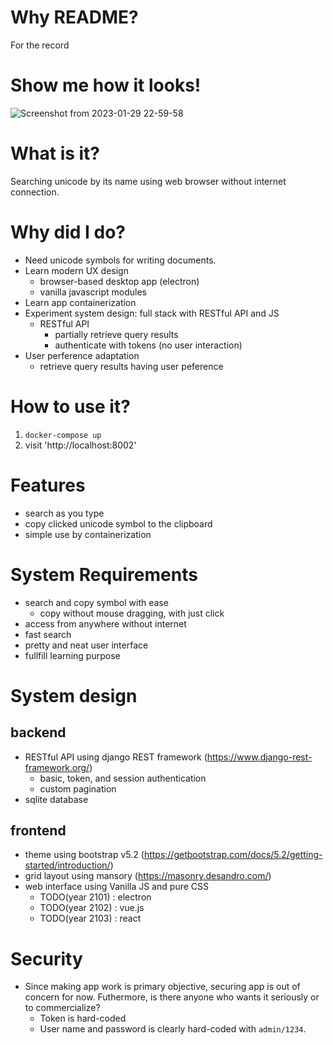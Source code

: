 # Why README?

For the record

# Show me how it looks!

![Screenshot from 2023-01-29 22-59-58](https://user-images.githubusercontent.com/10368601/215333827-f42b0149-2662-40be-ba35-a5b24b01d1a1.png)

# What is it?

Searching unicode by its name using web browser without internet connection.

# Why did I do?

  - Need unicode symbols for writing documents.
  - Learn modern UX design
    - browser-based desktop app (electron)
    - vanilla javascript modules
  - Learn app containerization
  - Experiment system design: full stack with RESTful API and JS 
    - RESTful API 
      - partially retrieve query results
      - authenticate with tokens (no user interaction)
  - User perference adaptation
    - retrieve query results having user peference

# How to use it?

  1. `docker-compose up`
  2. visit 'http://localhost:8002' 

# Features

  - search as you type
  - copy clicked unicode symbol to the clipboard
  - simple use by containerization 

# System Requirements

  - search and copy symbol with ease
    - copy without mouse dragging, with just click
  - access from anywhere without internet
  - fast search
  - pretty and neat user interface
  - fullfill learning purpose

# System design

## backend

  - RESTful API using django REST framework (https://www.django-rest-framework.org/)
    - basic, token, and session authentication
    - custom pagination
  - sqlite database

## frontend

  - theme using bootstrap v5.2 (https://getbootstrap.com/docs/5.2/getting-started/introduction/)
  - grid layout using mansory (https://masonry.desandro.com/)
  - web interface using Vanilla JS and pure CSS
    - TODO(year 2101) : electron
    - TODO(year 2102) : vue.js
    - TODO(year 2103) : react

# Security

  - Since making app work is primary objective, securing app is out of concern for now. Futhermore, is there anyone who wants it seriously or to commercialize?  
    - Token is hard-coded
    - User name and password is clearly hard-coded with `admin/1234`.
